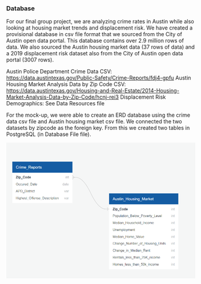 ### Database

For our final group project, we are analyzing crime rates in Austin while also looking at housing market trends and displacement risk. We have created a provisional database in csv file format that we sourced from the City of Austin open data portal. This database contains over 2.9 million rows of data. We also sourced the Austin housing market data (37 rows of data) and a 2019 displacement risk dataset also from the City of Austin open data portal (3007 rows).

Austin Police Department Crime Data CSV: https://data.austintexas.gov/Public-Safety/Crime-Reports/fdj4-gpfu
Austin Housing Market Analysis Data by Zip Code CSV: https://data.austintexas.gov/Housing-and-Real-Estate/2014-Housing-Market-Analysis-Data-by-Zip-Code/hcnj-rei3
Displacement Risk Demographics: See Data Resources file

For the mock-up, we were able to create an ERD database using the crime data csv file and Austin housing market csv file. We connected the two datasets by zipcode as the foreign key. From this we created two tables in PostgreSQL (in Database File file).

![Alt Text](https://github.com/boggesstristyn/bootcamp-project/blob/Lauren/Database%20File/ERD%20Database.png)
